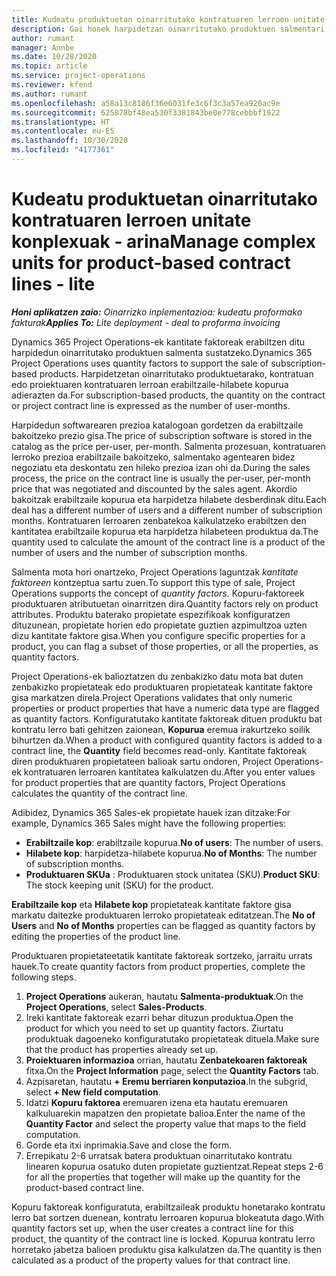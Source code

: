 ```yaml
---
title: Kudeatu produktuetan oinarritutako kontratuaren lerroen unitate konplexuak - arina
description: Gai honek harpidetzan oinarritutako produktuen salmentari laguntzeko informazioa eskaintzen du.
author: rumant
manager: Annbe
ms.date: 10/28/2020
ms.topic: article
ms.service: project-operations
ms.reviewer: kfend
ms.author: rumant
ms.openlocfilehash: a58a13c8186f36e6031fe3c6f3c3a57ea920ac9e
ms.sourcegitcommit: 625878bf48ea530f3381843be0e778cebbbf1922
ms.translationtype: HT
ms.contentlocale: eu-ES
ms.lasthandoff: 10/30/2020
ms.locfileid: "4177361"
---
```

# <a name="manage-complex-units-for-product-based-contract-lines---lite"></a><span data-ttu-id="6fb2f-103">Kudeatu produktuetan oinarritutako kontratuaren lerroen unitate konplexuak - arina</span><span class="sxs-lookup"><span data-stu-id="6fb2f-103">Manage complex units for product-based contract lines - lite</span></span>

<span data-ttu-id="6fb2f-104">_**Honi aplikatzen zaio:** Oinarrizko inplementazioa: kudeatu proformako fakturak_</span><span class="sxs-lookup"><span data-stu-id="6fb2f-104">_**Applies To:** Lite deployment - deal to proforma invoicing_</span></span>

<span data-ttu-id="6fb2f-105">Dynamics 365 Project Operations-ek kantitate faktoreak erabiltzen ditu harpidedun oinarritutako produktuen salmenta sustatzeko.</span><span class="sxs-lookup"><span data-stu-id="6fb2f-105">Dynamics 365 Project Operations uses quantity factors to support the sale of subscription-based products.</span></span> <span data-ttu-id="6fb2f-106">Harpidetzetan oinarritutako produktuetarako, kontratuan edo proiektuaren kontratuaren lerroan erabiltzaile-hilabete kopurua adierazten da.</span><span class="sxs-lookup"><span data-stu-id="6fb2f-106">For subscription-based products, the quantity on the contract or project contract line is expressed as the number of user-months.</span></span>

<span data-ttu-id="6fb2f-107">Harpidedun softwarearen prezioa katalogoan gordetzen da erabiltzaile bakoitzeko prezio gisa.</span><span class="sxs-lookup"><span data-stu-id="6fb2f-107">The price of subscription software is stored in the catalog as the price per-user, per-month.</span></span> <span data-ttu-id="6fb2f-108">Salmenta prozesuan, kontratuaren lerroko prezioa erabiltzaile bakoitzeko, salmentako agentearen bidez negoziatu eta deskontatu zen hileko prezioa izan ohi da.</span><span class="sxs-lookup"><span data-stu-id="6fb2f-108">During the sales process, the price on the contract line is usually the per-user, per-month price that was negotiated and discounted by the sales agent.</span></span> <span data-ttu-id="6fb2f-109">Akordio bakoitzak erabiltzaile kopurua eta harpidetza hilabete desberdinak ditu.</span><span class="sxs-lookup"><span data-stu-id="6fb2f-109">Each deal has a different number of users and a different number of subscription months.</span></span> <span data-ttu-id="6fb2f-110">Kontratuaren lerroaren zenbatekoa kalkulatzeko erabiltzen den kantitatea erabiltzaile kopurua eta harpidetza hilabeteen produktua da.</span><span class="sxs-lookup"><span data-stu-id="6fb2f-110">The quantity used to calculate the amount of the contract line is a product of the number of users and the number of subscription months.</span></span>

<span data-ttu-id="6fb2f-111">Salmenta mota hori onartzeko, Project Operations laguntzak *kantitate faktoreen* kontzeptua sartu zuen.</span><span class="sxs-lookup"><span data-stu-id="6fb2f-111">To support this type of sale, Project Operations supports the concept of *quantity factors*.</span></span> <span data-ttu-id="6fb2f-112">Kopuru-faktoreek produktuaren atributuetan oinarritzen dira.</span><span class="sxs-lookup"><span data-stu-id="6fb2f-112">Quantity factors rely on product attributes.</span></span> <span data-ttu-id="6fb2f-113">Produktu baterako propietate espezifikoak konfiguratzen dituzunean, propietate horien edo propietate guztien azpimultzoa uzten dizu kantitate faktore gisa.</span><span class="sxs-lookup"><span data-stu-id="6fb2f-113">When you configure specific properties for a product, you can flag a subset of those properties, or all the properties, as quantity factors.</span></span>

<span data-ttu-id="6fb2f-114">Project Operations-ek balioztatzen du zenbakizko datu mota bat duten zenbakizko propietateak edo produktuaren propietateak kantitate faktore gisa markatzen direla.</span><span class="sxs-lookup"><span data-stu-id="6fb2f-114">Project Operations validates that only numeric properties or product properties that have a numeric data type are flagged as quantity factors.</span></span> <span data-ttu-id="6fb2f-115">Konfiguratutako kantitate faktoreak dituen produktu bat kontratu lerro bati gehitzen zaionean, **Kopurua** eremua irakurtzeko soilik bihurtzen da.</span><span class="sxs-lookup"><span data-stu-id="6fb2f-115">When a product with configured quantity factors is added to a contract line, the **Quantity** field  becomes read-only.</span></span> <span data-ttu-id="6fb2f-116">Kantitate faktoreak diren produktuaren propietateen balioak sartu ondoren, Project Operations-ek kontratuaren lerroaren kantitatea kalkulatzen du.</span><span class="sxs-lookup"><span data-stu-id="6fb2f-116">After you enter values for product properties that are quantity factors, Project Operations calculates the quantity of the contract line.</span></span>

<span data-ttu-id="6fb2f-117">Adibidez, Dynamics 365 Sales-ek propietate hauek izan ditzake:</span><span class="sxs-lookup"><span data-stu-id="6fb2f-117">For example, Dynamics 365 Sales might have the following properties:</span></span>

- <span data-ttu-id="6fb2f-118">**Erabiltzaile kop**: erabiltzaile kopurua.</span><span class="sxs-lookup"><span data-stu-id="6fb2f-118">**No of users**: The number of users.</span></span>
- <span data-ttu-id="6fb2f-119">**Hilabete kop**: harpidetza-hilabete kopurua.</span><span class="sxs-lookup"><span data-stu-id="6fb2f-119">**No of Months**: The number of subscription months.</span></span>
- <span data-ttu-id="6fb2f-120">**Produktuaren SKUa** : Produktuaren stock unitatea (SKU).</span><span class="sxs-lookup"><span data-stu-id="6fb2f-120">**Product SKU**: The stock keeping unit (SKU) for the product.</span></span>

<span data-ttu-id="6fb2f-121">**Erabiltzaile kop** eta **Hilabete kop** propietateak kantitate faktore gisa markatu daitezke produktuaren lerroko propietateak editatzean.</span><span class="sxs-lookup"><span data-stu-id="6fb2f-121">The **No of Users** and **No of Months** properties can be flagged as quantity factors by editing the properties of the product line.</span></span>

<span data-ttu-id="6fb2f-122">Produktuaren propietateetatik kantitate faktoreak sortzeko, jarraitu urrats hauek.</span><span class="sxs-lookup"><span data-stu-id="6fb2f-122">To create quantity factors from product properties, complete the following steps.</span></span>

1. <span data-ttu-id="6fb2f-123">**Project Operations** aukeran, hautatu **Salmenta-produktuak**.</span><span class="sxs-lookup"><span data-stu-id="6fb2f-123">On the **Project Operations**, select **Sales-Products**.</span></span>
2. <span data-ttu-id="6fb2f-124">Ireki kantitate faktoreak ezarri behar dituzun produktua.</span><span class="sxs-lookup"><span data-stu-id="6fb2f-124">Open the product for which you need to set up quantity factors.</span></span> <span data-ttu-id="6fb2f-125">Ziurtatu produktuak dagoeneko konfiguratutako propietateak dituela.</span><span class="sxs-lookup"><span data-stu-id="6fb2f-125">Make sure that the product has properties already set up.</span></span>
3. <span data-ttu-id="6fb2f-126">**Proiektuaren informazioa** orrian, hautatu **Zenbatekoaren faktoreak** fitxa.</span><span class="sxs-lookup"><span data-stu-id="6fb2f-126">On the **Project Information** page, select the **Quantity Factors** tab.</span></span>
4. <span data-ttu-id="6fb2f-127">Azpisaretan, hautatu **+ Eremu berriaren konputazioa**.</span><span class="sxs-lookup"><span data-stu-id="6fb2f-127">In the subgrid, select **+ New field computation**.</span></span>
5. <span data-ttu-id="6fb2f-128">Idatzi **Kopuru faktorea** eremuaren izena eta hautatu eremuaren kalkuluarekin mapatzen den propietate balioa.</span><span class="sxs-lookup"><span data-stu-id="6fb2f-128">Enter the name of the **Quantity Factor** and select the property value that maps to the field computation.</span></span>
6. <span data-ttu-id="6fb2f-129">Gorde eta itxi inprimakia.</span><span class="sxs-lookup"><span data-stu-id="6fb2f-129">Save and close the form.</span></span>
7. <span data-ttu-id="6fb2f-130">Errepikatu 2-6 urratsak batera produktuan oinarritutako kontratu linearen kopurua osatuko duten propietate guztientzat.</span><span class="sxs-lookup"><span data-stu-id="6fb2f-130">Repeat steps 2-6 for all the properties that together will make up the quantity for the product-based contract line.</span></span>

<span data-ttu-id="6fb2f-131">Kopuru faktoreak konfiguratuta, erabiltzaileak produktu honetarako kontratu lerro bat sortzen duenean, kontratu lerroaren kopurua blokeatuta dago.</span><span class="sxs-lookup"><span data-stu-id="6fb2f-131">With quantity factors set up, when the user creates a contract line for this product, the quantity of the contract line is locked.</span></span> <span data-ttu-id="6fb2f-132">Kopurua kontratu lerro horretako jabetza balioen produktu gisa kalkulatzen da.</span><span class="sxs-lookup"><span data-stu-id="6fb2f-132">The quantity is then calculated as a product of the property values for that contract line.</span></span>
